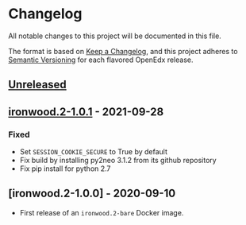 # Changelog

All notable changes to this project will be documented in this file.

The format is based on [Keep a Changelog](https://keepachangelog.com/en/1.0.0/),
and this project adheres to [Semantic
Versioning](https://semver.org/spec/v2.0.0.html) for each flavored OpenEdx
release.

## [Unreleased]

## [ironwood.2-1.0.1] - 2021-09-28

### Fixed

- Set `SESSION_COOKIE_SECURE` to True by default
- Fix build by installing py2neo 3.1.2 from its github repository
- Fix pip install for python 2.7

## [ironwood.2-1.0.0] - 2020-09-10

- First release of an `ironwood.2-bare` Docker image.

[unreleased]: https://github.com/openfun/openedx-docker/compare/ironwood.2-1.0.1...HEAD
[ironwood.2-1.0.1]: https://github.com/openfun/openedx-docker/compare/ironwood.2-1.0.0...ironwood.2-1.0.1
